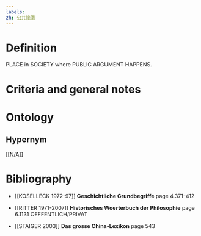 ```yaml
---
labels: 
zh: 公共範圍
---
```


# Definition
PLACE in SOCIETY where PUBLIC ARGUMENT HAPPENS.
# Criteria and general notes
# Ontology

## Hypernym
[[N/A]]
# Bibliography
- [[KOSELLECK 1972-97]]
**Geschichtliche Grundbegriffe** page 4.371-412

- [[RITTER 1971-2007]]
**Historisches Woerterbuch der Philosophie** page 6.1131
OEFFENTLICH/PRIVAT
- [[STAIGER 2003]]
**Das grosse China-Lexikon** page 543
